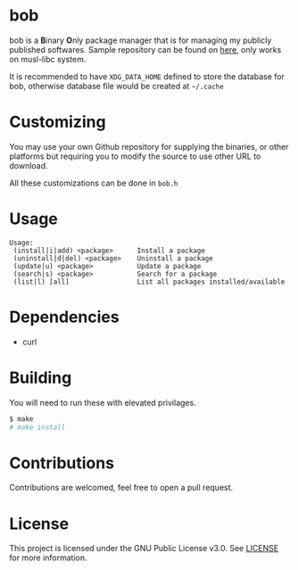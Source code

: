 # bob

bob is a **B**inary **O**nly package manager that is for managing my publicly published softwares. Sample repository can be found on [here](https://github.com/night0721/bob-packages), only works on musl-libc system.

It is recommended to have `XDG_DATA_HOME` defined to store the database for bob, otherwise database file would be created at `~/.cache`

# Customizing

You may use your own Github repository for supplying the binaries, or other platforms but requiring you to modify the source to use other URL to download.

All these customizations can be done in `bob.h`

# Usage
```
Usage:
 (install|i|add) <package>	    Install a package
 (uninstall|d|del) <package>	Uninstall a package
 (update|u) <package>		    Update a package
 (search|s) <package>		    Search for a package
 (list|l) [all] 		        List all packages installed/available
```

# Dependencies

- curl

# Building

You will need to run these with elevated privilages.

```sh
$ make 
# make install
```

# Contributions
Contributions are welcomed, feel free to open a pull request.

# License
This project is licensed under the GNU Public License v3.0. See [LICENSE](https://github.com/night0721/bob/blob/master/LICENSE) for more information.
